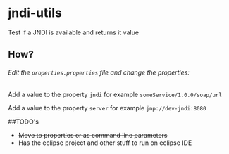 jndi-utils
==========

Test if a JNDI is available and returns it value

## How?
###### Edit the `properties.properties` file and change the properties:

Add a value to the property `jndi` for example `someService/1.0.0/soap/url`

Add a value to the property `server` for example `jnp://dev-jndi:8080`



##TODO's
* ~~Move to properties or as command line parameters~~
* Has the eclipse project and other stuff to run on eclipse IDE
